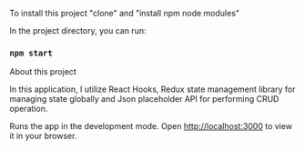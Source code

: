 
To install this project "clone" and "install npm node modules"

In the project directory, you can run:

### `npm start`

About this project

In this application, I utilize React Hooks, Redux state management library for managing state globally and Json placeholder API for performing CRUD operation. 

Runs the app in the development mode.
Open [http://localhost:3000](http://localhost:3000) to view it in your browser.

